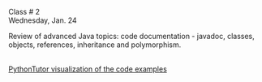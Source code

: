 <div class="lecture1">

<div class="column_date">
<p markdown="block">

Class # 2 <br> 
Wednesday, Jan. 24
</p>
</div>

<div class="column_materials">
<p markdown="block">

Review of advanced Java topics: code documentation - javadoc, classes, objects, references, 
inheritance and polymorphism.   <br><br>

[PythonTutor visualization of the code examples](https://goo.gl/acmPb1) <br>


</p>
</div>

<div class="column_assign">
<p markdown="block">


</p>
</div>

</div>

